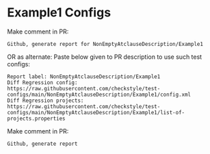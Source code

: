 # Example1 Configs
Make comment in PR:
```
Github, generate report for NonEmptyAtclauseDescription/Example1
```
OR as alternate:
Paste below given to PR description to use such test configs:
```
Report label: NonEmptyAtclauseDescription/Example1
Diff Regression config: https://raw.githubusercontent.com/checkstyle/test-configs/main/NonEmptyAtclauseDescription/Example1/config.xml
Diff Regression projects: https://raw.githubusercontent.com/checkstyle/test-configs/main/NonEmptyAtclauseDescription/Example1/list-of-projects.properties
```
Make comment in PR:
```
Github, generate report
```
